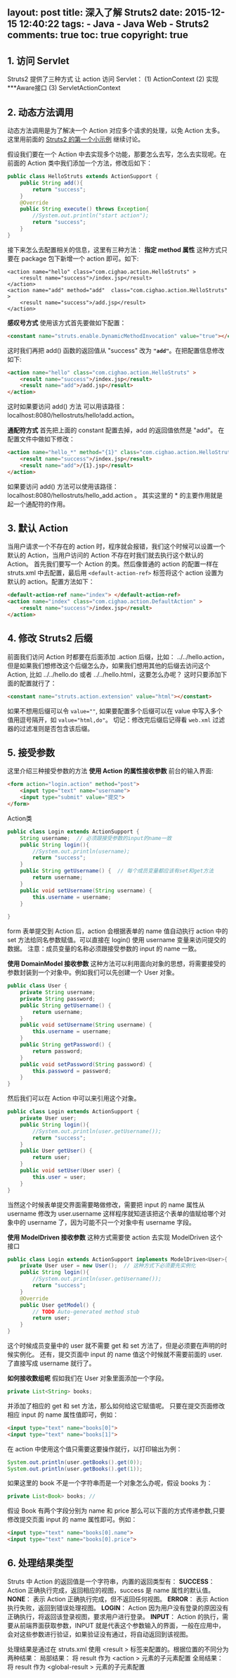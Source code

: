 layout: post
title: 深入了解 Struts2
date: 2015-12-15 12:40:22
tags: 
	- Java
	- Java Web
	- Struts2
comments: true
toc: true
copyright: true
---

## 1. 访问 Servlet ##
Struts2 提供了三种方式 让 action 访问 Servlet：
(1) ActionContext
(2) 实现 \*\*\*Aware接口
(3) ServletActionContext

## 2. 动态方法调用 ##
动态方法调用是为了解决一个 Action 对应多个请求的处理，以免 Action 太多。
这里用前面的  [Struts2 的第一个小示例](../../../../2015/12/14/first-project-of-struts2/) 继续讨论。

<!--more-->

假设我们要在一个 Action 中去实现多个功能，那要怎么去写，怎么去实现呢。在前面的 Action 类中我们添加一个方法，修改后如下：
```java
public class HelloStruts extends ActionSupport {
	public String add(){
		return "success";
	}
	@Override
	public String execute() throws Exception{
		//System.out.println("start action");
		return "success";
	}
}
```
接下来怎么去配置相关的信息，这里有三种方法：
**指定 method 属性**
这种方式只要在 package 包下新增一个 action 即可。如下:
```
<action name="hello" class="com.cighao.action.HelloStruts" >
	<result name="success">/index.jsp</result>
</action>
<action name="add" method="add"  class="com.cighao.action.HelloStruts" >
	<result name="success">/add.jsp</result>
</action>
```    
**感叹号方式**
使用该方式首先要做如下配置：
```html
<constant name="struts.enable.DynamicMethodInvocation" value="true"></constant>
```    
这时我们再把 add() 函数的返回值从 "success" 改为 **```"add"```**。在把配置信息修改如下:
```html
<action name="hello" class="com.cighao.action.HelloStruts" >
	<result name="success">/index.jsp</result>
	<result name="add">/add.jsp</result>
</action>
```    
这时如果要访问 add() 方法 可以用该路径：localhost:8080/hellostruts/hello!add.action。

**通配符方式**
首先把上面的 constant 配置去掉，add 的返回值依然是 "add"。
在配置文件中做如下修改：
```html
<action name="hello_*" method="{1}" class="com.cighao.action.HelloStruts" >
	<result name="success">/index.jsp</result>
	<result name="add">/{1}.jsp</result>
</action>
```    
如果要访问 add() 方法可以使用该路径： localhost:8080/hellostruts/hello\_add.action 。
其实这里的 \* 的主要作用就是起一个通配符的作用。

## 3. 默认 Action ##
当用户请求一个不存在的 action 时，程序就会报错，我们这个时候可以设置一个默认的 Action，当用户访问的 Action 不存在时我们就去执行这个默认的 Action。
首先我们要写一个 Action 的类。然后像普通的 action 的配置一样在 struts.xml 中去配置，最后用 ```<default-action-ref>``` 标签将这个 action 设置为默认的 action。配置方法如下：
```html
<default-action-ref name="index"> </default-action-ref>
<action name="index" class="com.cighao.action.DefaultAction" >
	<result name="success">/index.jsp</result>             
</action>
```    

## 4. 修改 Struts2 后缀  ##
前面我们访问 Action 时都要在后面添加 .action 后缀，比如： ../../hello.action，但是如果我们想修改这个后缀怎么办，如果我们想用其他的后缀去访问这个 Action, 比如 ../../hello.do 或者 ../../hello.html，这要怎么办呢？
这时只要添加下面的配置就行了：
```html
<constant name="struts.action.extension" value="html"></constant>
```    
如果不想用后缀可以令 ```value=""```, 如果要配置多个后缀可以在 value 中写入多个值用逗号隔开，如 ```value="html,do"```。
切记：修改完后缀后记得看 ```web.xml``` 过滤器的过滤准则是否包含该后缀。

## 5. 接受参数 ##
这里介绍三种接受参数的方法
**使用 Action 的属性接收参数**
前台的输入界面:
```html
<form action="login.action" method="post">
	<input type="text" name="username">
	<input type="submit" value="提交">
</form>
```    
Action类
```java
public class Login extends ActionSupport {
	String username;  // 必须跟接受参数的input的name一致
	public String login(){
		//System.out.println(username);
		return "success";
	}
	public String getUsername() {  // 每个成员变量都应该有set和get方法
		return username;
	}
	public void setUsername(String username) {
		this.username = username;
	}
	
}
```   
form 表单提交到 Action 后，action 会根据表单的 name 值自动执行 action 中的 set 方法给同名参数赋值。可以直接在 login() 使用 username 变量来访问提交的数据。
注意：成员变量的名称必须跟接受参数的 input 的 name 一致。

**使用 DomainModel 接收参数**
这种方法可以利用面向对象的思想，将需要接受的参数封装到一个对象中。例如我们可以先创建一个 User 对象。
```java
public class User {
	private String username;
	private String password;
	public String getUsername() {
		return username;
	}
	public void setUsername(String username) {
		this.username = username;
	}
	public String getPassword() {
		return password;
	}
	public void setPassword(String password) {
		this.password = password;
	}
}
```    
然后我们可以在 Action 中可以来引用这个对象。
```java
public class Login extends ActionSupport {
	private User user;
	public String login(){
		//System.out.println(user.getUsername());
		return "success";
	}
	public User getUser() {
		return user;
	}
	public void setUser(User user) {
		this.user = user;
	}
}
```    
当然这个时候表单提交界面需要略做修改，需要把 input 的 name 属性从 username 修改为 user.username 这样程序就知道该把这个表单的值赋给哪个对象中的 username 了，因为可能不只一个对象中有 username 字段。

**使用 ModelDriven 接收参数**
这种方式需要使 action 去实现 ModelDriven 这个接口
```java
public class Login extends ActionSupport implements ModelDriven<User>{
	private User user = new User();  // 这种方式下必须要先实例化
	public String login(){
		//System.out.println(user.getUsername());
		return "success";
	}
	@Override
	public User getModel() {
		// TODO Auto-generated method stub
		return user;
	}
}
```   
这个时候成员变量中的 user 就不需要 get 和 set 方法了，但是必须要在声明的时候实例化。
还有，提交页面中 input 的 name 值这个时候就不需要前面的 user. 了直接写成 username 就行了。

**如何接收数组呢**
假如我们在 User 对象里面添加一个字段。
```java   
private List<String> books;
```    
并添加了相应的 get 和 set 方法，那么如何给这它赋值呢。
只要在提交页面修改相应 input 的 name 属性值即可，例如： 
```html   
<input type="text" name="books[0]">
<input type="text" name="books[1]">
```    
在 action 中使用这个值只需要这要操作就行，以打印输出为例：
```java   
System.out.println(user.getBooks().get(0));
System.out.println(user.getBooks().get(1));
```   
如果这里的 book 不是一个字符串而是一个对象怎么办呢，假设 books 为：
```java   
private List<Book> books; //
```    
假设 Book 有两个字段分别为 name 和 price 那么可以下面的方式传递参数,只要修改提交页面 input 的 name 属性即可。例如：
```html
<input type="text" name="books[0].name">
<input type="text" name="books[0].price">
```    

## 6. 处理结果类型 ##

Struts 中 Action 的返回值是一个字符串，内置的返回类型有：
**SUCCESS**： Action 正确执行完成，返回相应的视图，success 是 name 属性的默认值。
**NONE**： 表示 Action 正确执行完成，但不返回任何视图。
**ERROR**： 表示 Action 执行失败，返回到错误处理视图。
**LOGIN**： Action 因为用户没有登录的原因没有正确执行，将返回该登录视图，要求用户进行登录。
**INPUT**： Action 的执行，需要从前端界面获取参数，INPUT 就是代表这个参数输入的界面，一般在应用中，会对这些参数进行验证，如果验证没有通过，将自动返回到该视图。

处理结果是通过在 struts.xml 使用 &lt;result &gt; 标签来配置的。根据位置的不同分为两种结果：
局部结果： 将 result 作为 &lt;action &gt; 元素的子元素配置
全局结果： 将 result 作为 &lt;global-result &gt; 元素的子元素配置
